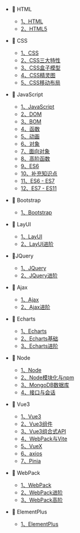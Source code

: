 - 🍦 HTML
  - [1、HTML](/web/HTML/HTML(一).md)
  - [2、HTML5](/web/HTML/HTML5(二).md)    

- 🍧 CSS
  - [1、CSS](/web/CSS/CSS(一).md)
  - [2、CSS三大特性](/web/CSS/CSS(二).md)
  - [3、CSS盒子模型](/web/CSS/CSS(三).md)
  - [4、CSS精灵图](/web/CSS/CSS(四).md)
  - [5、CSS移动布局](/web/CSS/CSS(五).md)   

- 🍨 JavaScript
  - [1、JavaScript](/web/JavaScript/JavaScript(一).md)
  - [2、DOM](/web/JavaScript/JavaScript(二)_DOM.md)
  - [3、BOM](/web/JavaScript/JavaScript(三)_BOM.md)
  - [4、函数](/web/JavaScript/JavaScript(四)_函数.md)
  - [5、动画](/web/JavaScript/JavaScript(四).md)
  - [6、对象](/web/JavaScript/JavaScript(五)_对象.md)
  - [7、面向对象](/web/JavaScript/JS面向对象(六)_面向对象.md)
  - [8、高阶函数](/web/JavaScript/JS面向对象(七)_高阶函数.md)
  - [9、ES6](/web/JavaScript/JavaScript(九)_ES6.md)
  - [10、补充知识点](/web/JavaScript/JavaScript(八)_补充知识点.md)
  - [11、ES6 - ES7](/web/JavaScript/尚硅谷ES6.md)
  - [12、ES7 - ES11](/web/JavaScript/尚硅谷ES6(二).md)
- 🍩 Bootstrap
  - [1、Bootstrap](/web/BootStrap/Bootstrap(一).md)
- 🍪 LayUI
  - [1、LayUI](/web/LayUI/LayUI.md)
  - [2、LayUI进阶](/web/LayUI/LayUI(二).md)
- 🎂JQuery
  - [1、JQuery](/web/JQuery/jQuery.md)
  - [2、JQuery进阶](/web/JQuery/jQuery(二).md)
- 🍰 Ajax
  - [1、Ajax](/web/AJAX/黑马Ajax.md)
  - [2、Ajax进阶](/web/AJAX/黑马Ajax(二).md)
- 🧁 Echarts
  - [1、Echarts](/web/Echarts/Echarts.md)
  - [2、Echarts基础](/web/Echarts/Echarts(二).md)
  - [3、Echarts进阶](/web/Echarts/Echarts(三).md)
- 🥧 Node
  - [1、Node](/web/Node/01_尚硅谷Node.md)
  - [2、Node模块化与npm](/web/Node/02_尚硅谷Node.md)
  - [3、MongoDB数据库](/web/Node/03_尚硅谷Mongodb.md)
  - [4、接口与会话](/web/Node/04_尚硅谷Node.md)
- 🍫 Vue3
  - [1、Vue3](/web/Vue3/Vue3(一).md)
  - [2、Vue3组件](/web/Vue3/Vue3(二).md)
  - [3、Vue3组合式API](/web/Vue3/Vue3(三).md)
  - [4、WebPack与Vite](/web/Vue3/Vue3(四).md)
  - [5、VueX](/web/Vue3/Vue3(五).md)
  - [6、axios](/web/Vue3/axios(一).md)
  - [7、Pinia](/web/Vue3/Pinia(一).md)
- 🍬 WebPack
  - [1、WebPack](/web/WebPack/01_尚硅谷WebPack5.md)
  - [2、WebPack进阶](/web/WebPack/02_尚硅谷WebPack5.md)
  - [3、WebPack高阶](/web/WebPack/03_尚硅谷WebPack5.md)
- 🍭 ElementPlus
  - [1、ElementPlus](/web/ElementPlus/01_Element%20Plus.md)
